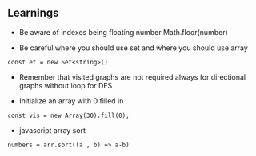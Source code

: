 ## Learnings

- Be aware of indexes being floating number
  Math.floor(number)

- Be careful where you should use set and where you should use array

```
const et = new Set<string>()
```

- Remember that visited graphs are not required always for directional graphs without loop for DFS

- Initialize an array with 0 filled in

```
const vis = new Array(30).fill(0);
```

- javascript array sort

```
numbers = arr.sort((a , b) => a-b)
```
